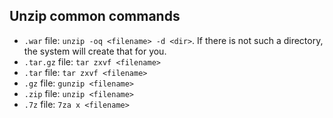 ## Unzip common commands
- `.war` file: `unzip -oq <filename> -d <dir>`. If there is not such a directory, the system will create that for you.
- `.tar.gz` file: `tar zxvf <filename>`
- `.tar` file: `tar zxvf <filename>`
- `.gz` file: `gunzip <filename>`
- `.zip` file: `unzip <filename>`
- `.7z` file: `7za x <filename>`

